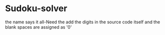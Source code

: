 # Sudoku-solver
the name says it all-Need the add the digits in the source code itself and the blank spaces are assigned as '0'

